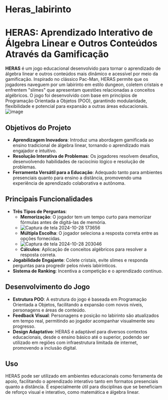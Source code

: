 # Heras_labirinto
# HERAS: Aprendizado Interativo de Álgebra Linear e Outros Conteúdos Através da Gamificação

**HERAS** é um jogo educacional desenvolvido para tornar o aprendizado de álgebra linear e outros conteúdos mais dinâmico e acessível por meio da gamificação. Inspirado no clássico Pac-Man, HERAS permite que os jogadores naveguem por um labirinto em estilo dungeon, coletem cristais e enfrentem "slimes" que apresentam questões relacionadas a conceitos algébricos. O jogo foi desenvolvido com base em princípios de Programação Orientada a Objetos (POO), garantindo modularidade, flexibilidade e potencial para expansão a outras áreas educacionais.
![image](https://github.com/user-attachments/assets/1a5a8569-ebcf-4865-84a5-636eb5dc56a2)


## Objetivos do Projeto

- **Aprendizagem Inovadora**: Introduz uma abordagem gamificada ao ensino tradicional de álgebra linear, tornando o aprendizado mais engajador e intuitivo.
- **Resolução Interativa de Problemas**: Os jogadores resolvem desafios, desenvolvendo habilidades de raciocínio lógico e resolução de problemas.
- **Ferramenta Versátil para a Educação**: Adequado tanto para ambientes presenciais quanto para ensino a distância, promovendo uma experiência de aprendizado colaborativa e autônoma.

## Principais Funcionalidades

- **Três Tipos de Perguntas**:
  - **Memorização**: O jogador tem um tempo curto para memorizar fórmulas antes de digitá-las de memória.
  - ![Captura de tela 2024-10-28 173656](https://github.com/user-attachments/assets/f36cdebc-6529-4ebd-8a3b-2dd78b7b98da)
  - **Múltipla Escolha**: O jogador seleciona a resposta correta entre as opções fornecidas.
  - ![Captura de tela 2024-10-28 203046](https://github.com/user-attachments/assets/218eb5ed-2fcb-4d9c-ba64-5be5db70d177)
  - **Cálculos**: Aplicação de conceitos algébricos para resolver a resposta correta.
- **Jogabilidade Engajante**: Colete cristais, evite slimes e responda perguntas para progredir pelos níveis labirínticos.
- **Sistema de Ranking**: Incentiva a competição e o aprendizado contínuo.

## Desenvolvimento do Jogo

- **Estrutura POO**: A estrutura do jogo é baseada em Programação Orientada a Objetos, facilitando a expansão com novos níveis, personagens e áreas de conteúdo.
- **Feedback Visual**: Personagens e posição no labirinto são atualizados em tempo real, permitindo ao jogador acompanhar visualmente seu progresso.
- **Design Adaptativo**: HERAS é adaptável para diversos contextos educacionais, desde o ensino básico até o superior, podendo ser utilizado em regiões com infraestrutura limitada de internet, promovendo a inclusão digital.

## Uso

HERAS pode ser utilizado em ambientes educacionais como ferramenta de apoio, facilitando o aprendizado interativo tanto em formatos presenciais quanto a distância. É especialmente útil para disciplinas que se beneficiam de reforço visual e interativo, como matemática e álgebra linear.

